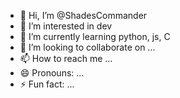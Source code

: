 - 👋 Hi, I’m @ShadesCommander
- 👀 I’m interested in dev
- 🌱 I’m currently learning python, js, C
- 💞️ I’m looking to collaborate on ...
- 📫 How to reach me ...
- 😄 Pronouns: ...
- ⚡ Fun fact: ...

<!---
ShadesCommander/ShadesCommander is a ✨ special ✨ repository because its `README.md` (this file) appears on your GitHub profile.
You can click the Preview link to take a look at your changes.
--->
